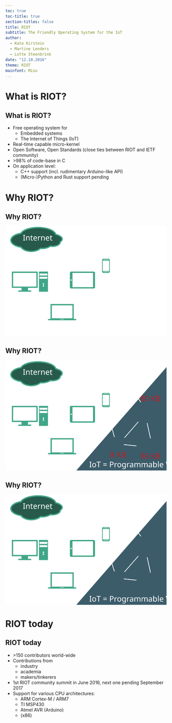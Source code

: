 ```yaml
---
toc: true
toc-title: true
section-titles: false
title: RIOT
subtitle: The Friendly Operating System for the IoT
author:
  - Kate Kirstein
  - Martine Lenders
  - Lotte Steenbrink
date: "12.10.2016"
theme: RIOT
mainfont: Miso
...
```


# What is RIOT?
## What is RIOT?
* Free operating system for
    - Embedded systems
    - The Internet of Things (IoT)
* Real-time capable micro-kernel
* Open Software, Open Standards (close ties between RIOT and IETF community)
* \>98% of code-base in C
* On application level:
    - C++ support (incl. rudimentary Arduino-like API)
    - (Micro-)Python and Rust support pending

# Why RIOT?
## Why RIOT?
![](graphics/why-riot-1.svg)

## Why RIOT?
![](graphics/why-riot-2.svg)

## Why RIOT?
![](graphics/why-riot-3.svg)

# RIOT today
## RIOT today
* \>150 contributors world-wide
* Contributions from
    - industry
    - academia
    - makers/tinkerers
* 1st RIOT community summit in June 2016, next one pending September 2017
* Support for various CPU architectures:
    - ARM Cortex-M / ARM7
    - TI MSP430
    - Atmel AVR (Arduino)
    - (x86)
